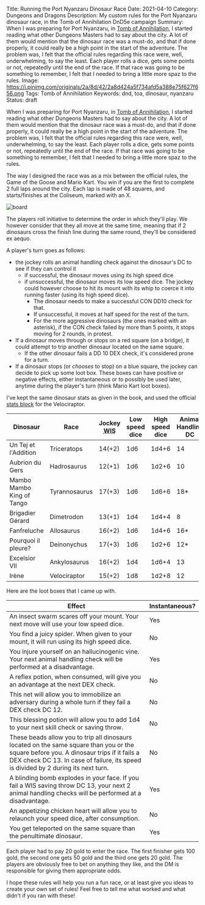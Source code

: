 Title: Running the Port Nyanzaru Dinosaur Race
Date: 2021-04-10
Category: Dungeons and Dragons
Description: My custom rules for the Port Nyanzaru dinosaur race, in the Tomb of Annihilation DnD5e campaign
Summary: When I was preparing for Port Nyanzaru, in [Tomb of Annihilation](https://dnd.wizards.com/products/tabletop-games/rpg-products/tomb-annihilation), I started reading what other Dungeons Masters had to say about the city. A lot of them would mention that the dinosaur race was a must-do, and that if done properly, it could really be a high point in the start of the adventure. The problem was, I felt that the official rules regarding this race were, well, underwhelming, to say the least. Each player rolls a dice, gets some points or not, repeatedly until the end of the race. If that race was going to be something to remember, I felt that I needed to bring a little more spaz to the rules.
Image: https://i.pinimg.com/originals/2a/8d/42/2a8d424a5f734afd5a388e75f627f656.png
Tags: Tomb of Annihilation
Keywords: dnd, toa, dinosaur, nyanzaru
Status: draft

When I was preparing for Port Nyanzaru, in [Tomb of Annihilation](https://dnd.wizards.com/products/tabletop-games/rpg-products/tomb-annihilation), I started reading what other Dungeons Masters had to say about the city. A lot of them would mention that the dinosaur race was a must-do, and that if done properly, it could really be a high point in the start of the adventure. The problem was, I felt that the official rules regarding this race were, well, underwhelming, to say the least. Each player rolls a dice, gets some points or not, repeatedly until the end of the race. If that race was going to be something to remember, I felt that I needed to bring a little more spaz to the rules.

The way I designed the race was as a mix between the official rules, the Game of the Goose and Mario Kart. You win if you are the first to complete 2 full laps around the city.  Each lap is made of 48 squares, and starts/finishes at the Coliseum, marked with an X.

![board](https://balthazar-rouberol-blog.s3.eu-west-3.amazonaws.com/nyanzaru-race/nyanzaru-race.webp)

The players roll initiative to determine the order in which they'll play. We however consider that they all move at the same time, meaning that if 2 dinosaurs cross the finish line during the same round, they'll be considered ex aequo.

A player's turn goes as follows:

* the jockey rolls an animal handling check against the dinosaur's DC to see if they can control it
    * if successful, the dinosaur moves using its high speed dice
    * if unsuccessful, the dinosaur moves its low speed dice. The jockey could however choose to hit its mount with its whip to coerce it into running faster (using its high speed dice).
        * The dinosaur needs to make a successful CON DD10 check for that.
        * If unsuccessful, it moves at half speed for the rest of the turn.
        * For the more aggressive dinosaurs (the ones marked with an asterisk), if the CON check failed by more than 5 points, it stops moving for 2 rounds, in protest.
* If a dinosaur moves through or stops on a red square (on a bridge), it could attempt to trip another dinosaur located on the same square.
    * If the other dinosaur fails a DD 10 DEX check, it's considered prone for a turn.
* If a dinosaur stops (or _chooses_ to stop) on a blue square, the jockey can decide to pick up some loot box. These boxes can have positive or negative effects, either instantaneous or to possibly be used later, anytime during the player's turn (think Mario Kart loot boxes).

I've kept the same dinosaur stats as given in the book, and used the official [stats block](https://5e.tools/bestiary.html#velociraptor_vgm) for the Velociraptor.

| Dinosaur                  | Race          | Jockey <abbr title="Wisdom">WIS</abbr> | Low speed dice | High speed dice | Animal Handling DC | <abbr title="Constitution">CON</abbr>    | <abbr title="Dexterity">DEX</abbr>    |
|---------------------------|---------------|------------|----------------|-----------------|--------------------|--------|--------|
| Un Tej et l'Addition      | Triceratops   | 14(+2)     | 1d6            | 1d4+6           | 14                 | 15(+2) | 9(-1)  |
| Aubrion du Gers           | Hadrosaurus   | 12(+1)     | 1d6            | 1d2+6           | 10                 | 13(+1) | 10(0)  |
| Mambo Mambo King of Tango | Tyrannosaurus | 17(+3)     | 1d6            | 1d6+6           | 18*                | 17(+3) | 10(0)  |
| Brigadier Gérard          | Dimetrodon    | 13(+1)     | 1d4            | 1d4+4           | 8                  | 15(+2) | 12(+1) |
| Fanfreluche               | Allosaurus    | 16(+2)     | 1d6            | 1d4+6           | 16*                | 15(+2) | 13(+1) |
| Pourquoi il pleure?       | Deinonychus   | 17(+3)     | 1d6            | 1d2+6           | 12*                | 14(+2) | 15(+2) |
| Excelsior VII             | Ankylosaurus  | 16(+2)     | 1d4            | 1d6+4           | 13                 | 16(+2) | 11(+0) |
| Irène                     | Velociraptor  | 15(+2)     | 1d8            | 1d2+8           | 12                 | 13(+1) | 14(+2) |


Here are the loot boxes that I came up with.

| Effect                                                                                                                                                                                                                        | Instantaneous? |
|-------------------------------------------------------------------------------------------------------------------------------------------------------------------------------------------------------------------------------|----------------|
| An insect swarm scares off your mount. Your next move will use your low speed dice.                                                                                                                                           | Yes            |
| You find a juicy spider. When given to your mount, it will run using its high speed dice.                                                                                                                                     | No             |
| You injure yourself on an hallucinogenic vine. Your next animal handling check will be performed at a disadvantage.                                                                                                           | Yes            |
| A reflex potion, when consumed, will give you an advantage at the next DEX check.                                                                                                                                             | No             |
| This net will allow you to immobilize an adversary during a whole turn if they fail a DEX check DC 12.                                                                                                                        | No             |
| This blessing potion will allow you to add 1d4 to your next skill check or saving throw.                                                                                                                                      | No             |
| These beads allow you to trip all dinosaurs located on the same square than you or the square before you. A dinosaur trips if it fails a DEX check DC 13. In case of failure, its speed is divided by 2 during its next turn. | No             |
| A blinding bomb explodes in your face. If you fail a WIS saving throw DC 13, your next 2 animal handling checks will be performed at a disadvantage.                                                                          | Yes            |
| An appetizing chicken heart will allow you to relaunch your speed dice, after consumption.                                                                                                                                    | No             |
| You get teleported on the same square than the penultimate dinosaur.                                                                                                                                                          | Yes            |

Each player had to pay 20 gold to enter the race. The first finisher gets 100 gold, the second one gets 50 gold and the third one gets 20 gold. The players are obviously free to bet on anything they like, and the DM is responsible for giving them appropriate odds.

I hope these rules will help you run a fun race, or at least give you ideas to create your own set of rules! Feel free to tell me what worked and what didn't if you ran with these!
